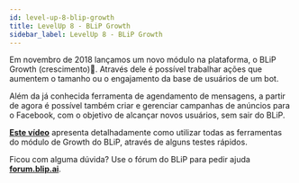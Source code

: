 ```yaml
---
id: level-up-8-blip-growth
title: LevelUp 8 - BLiP Growth
sidebar_label: LevelUp 8 - BLiP Growth
---
```


Em novembro de 2018 lançamos um novo módulo na plataforma, o BLiP Growth (crescimento)🚀. Através dele é possível trabalhar ações que aumentem o tamanho ou o engajamento da base de usuários de um bot.

Além da já conhecida ferramenta de agendamento de mensagens, a partir de agora é possível também criar e gerenciar campanhas de anúncios para o Facebook, com o objetivo de alcançar novos usuários, sem sair do BLiP.

[**Este vídeo**](https://www.facebook.com/blip.messaging/videos/1898010483588086/) apresenta detalhadamente como utilizar todas as ferramentas do módulo de Growth do BLiP, através de alguns testes rápidos.

Ficou com alguma dúvida? Use o fórum do BLiP para pedir ajuda [**forum.blip.ai**](https://forum.blip.ai).